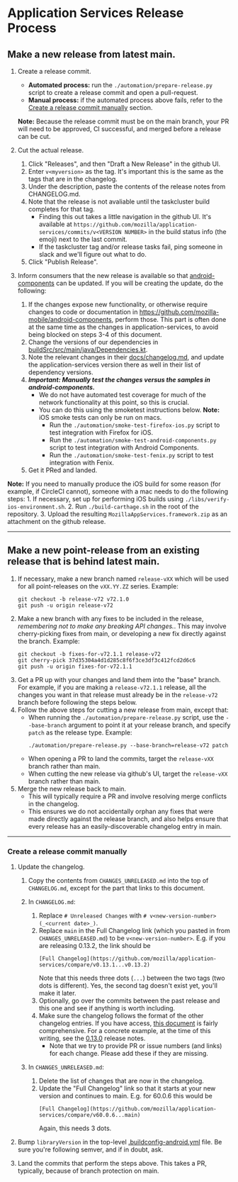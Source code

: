 # Application Services Release Process

## Make a new release from latest main.
1. Create a release commit.
    - **Automated process:** run the `./automation/prepare-release.py` script to create a release commit and open a pull-request.
    - **Manual process:** if the automated process above fails, refer to the [Create a release commit manually](#create-a-release-commit-manually) section.

    **Note:** Because the release commit must be on the main branch, your PR will need to be approved, CI successful, and merged before a release can be cut.
2. Cut the actual release.
    1. Click "Releases", and then "Draft a New Release" in the github UI.
    2. Enter `v<myversion>` as the tag. It's important this is the same as the tags that are in the changelog.
    3. Under the description, paste the contents of the release notes from CHANGELOG.md.
    4. Note that the release is not avaliable until the taskcluster build completes for that tag.
        - Finding this out takes a little navigation in the github UI. It's available at `https://github.com/mozilla/application-services/commits/v<VERSION NUMBER>` in the build status info (the emoji) next to the last commit.
        - If the taskcluster tag and/or release tasks fail, ping someone in slack and we'll figure out what to do.
    5. Click "Publish Release".
3. Inform consumers that the new release is available so that [android-components](https://github.com/mozilla-mobile/android-components) can be updated. If you will be creating the update, do the following:
    1. If the changes expose new functionality, or otherwise require changes to code or documentation in https://github.com/mozilla-mobile/android-components, perform those. This part is often done at the same time as the changes in application-services, to avoid being blocked on steps 3-4 of this document.
    2. Change the versions of our dependencies in [buildSrc/src/main/java/Dependencies.kt](https://github.com/mozilla-mobile/android-components/blob/master/buildSrc/src/main/java/Dependencies.kt).
    3. Note the relevant changes in their [docs/changelog.md](https://github.com/mozilla-mobile/android-components/blob/master/docs/changelog.md), and update the application-services version there as well in their list of dependency versions.
    4. **_Important: Manually test the changes versus the samples in android-components._**
        - We do not have automated test coverage for much of the network functionality at this point, so this is crucial.
        - You can do this using the smoketest instructions below.
            **Note:** iOS smoke tests can only be run on macs.
            - Run the `./automation/smoke-test-firefox-ios.py` script to test integration with Firefox for iOS.
            - Run the `./automation/smoke-test-android-components.py` script to test integration with Android Components.
            - Run the `./automation/smoke-test-fenix.py` script to test integration with Fenix.
    5. Get it PRed and landed.

**Note:** If you need to manually produce the iOS build for some reason (for example, if CircleCI cannot), someone with a mac needs to do the following steps:
    1. If necessary, set up for performing iOS builds using `./libs/verify-ios-environment.sh`.
    2. Run `./build-carthage.sh` in the root of the repository.
    3. Upload the resulting `MozillaAppServices.framework.zip` as an attachment on the github release.

---
## Make a new point-release from an existing release that is behind latest main.

1. If necessary, make a new branch named `release-vXX` which will be used for all point-releases on the `vXX.YY.ZZ`
   series. Example:
    ```
    git checkout -b release-v72 v72.1.0
    git push -u origin release-v72
    ```
2. Make a new branch with any fixes to be included in the release, *remembering not to make any breaking API changes.*. This may involve cherry-picking fixes from main, or developing a new fix directly against the branch. Example:
    ```
    git checkout -b fixes-for-v72.1.1 release-v72
    git cherry-pick 37d35304a4d1d285c8f6f3ce3df3c412fcd2d6c6
    git push -u origin fixes-for-v72.1.1
    ```
3. Get a PR up with your changes and land them into the "base" branch.
   For example, if you are making a `release-v72.1.1` release, all the changes
   you want in that release must already be in the `release-v72` branch before
   following the steps below.
4. Follow the above steps for cutting a new release from main, except that:
    * When running the `./automation/prepare-release.py` script, use the `--base-branch` argument to point it at your release branch, and specify `patch` as the release type. Example:
       ```
       ./automation/prepare-release.py --base-branch=release-v72 patch
       ```
    * When opening a PR to land the commits, target the `release-vXX` branch rather than main.
    * When cutting the new release via github's UI, target the `release-vXX` branch rather than main.
5. Merge the new release back to main.
    * This will typically require a PR and involve resolving merge conflicts in the changelog.
    * This ensures we do not accidentally orphan any fixes that were made directly against the release branch,
      and also helps ensure that every release has an easily-discoverable changelog entry in main.

---
### Create a release commit manually

1. Update the changelog.
    1. Copy the contents from `CHANGES_UNRELEASED.md` into the top of `CHANGELOG.md`, except for the part that links to this document.
    2. In `CHANGELOG.md`:
        1. Replace `# Unreleased Changes` with `# v<new-version-number> (_<current date>_)`.
        2. Replace `main` in the Full Changelog link (which you pasted in from `CHANGES_UNRELEASED.md`) to be `v<new-version-number>`. E.g. if you are releasing 0.13.2, the link should be
            ```
            [Full Changelog](https://github.com/mozilla/application-services/compare/v0.13.1...v0.13.2)
            ```
            Note that this needs three dots (`...`) between the two tags (two dots is different). Yes, the second tag doesn't exist yet, you'll make it later.
        3. Optionally, go over the commits between the past release and this one and see if anything is worth including.
        4. Make sure the changelog follows the format of the other changelog entries. If you have access, [this document](https://docs.google.com/document/d/1oxdGm7OQcsy78NzXjMQKTbfzn21tl9Nopmvo8NCMWmU) is fairly comprehensive. For a concrete example, at the time of this writing, see the [0.13.0](https://github.com/mozilla/application-services/blob/main/CHANGELOG.md#0130-2019-01-09) release notes.
            - Note that we try to provide PR or issue numbers (and links) for each change. Please add these if they are missing.

    3. In `CHANGES_UNRELEASED.md`:
        1. Delete the list of changes that are now in the changelog.
        2. Update the "Full Changelog" link so that it starts at your new version and continues to main. E.g. for 60.0.6 this would be
            ```
            [Full Changelog](https://github.com/mozilla/application-services/compare/v60.0.6...main)
            ```
            Again, this needs 3 dots.

2. Bump `libraryVersion` in the top-level [.buildconfig-android.yml](https://github.com/mozilla/application-services/blob/main/.buildconfig-android.yml) file. Be sure you're following semver, and if in doubt, ask.
3. Land the commits that perform the steps above. This takes a PR, typically, because of branch protection on main.

